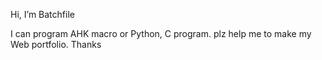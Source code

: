 Hi, I’m Batchfile

I can program AHK macro or Python, C program. plz help me to make my Web portfolio. Thanks
